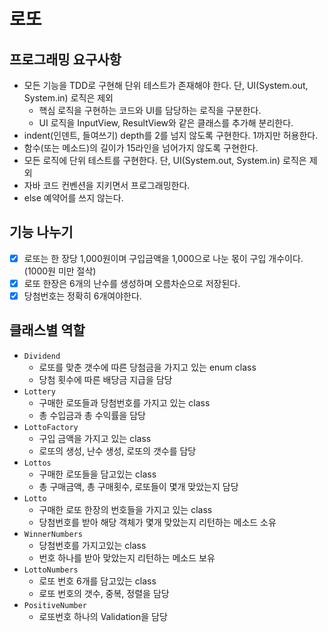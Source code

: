 # 로또
## 프로그래밍 요구사항
* 모든 기능을 TDD로 구현해 단위 테스트가 존재해야 한다. 단, UI(System.out, System.in) 로직은 제외
  * 핵심 로직을 구현하는 코드와 UI를 담당하는 로직을 구분한다.
  * UI 로직을 InputView, ResultView와 같은 클래스를 추가해 분리한다.
* indent(인덴트, 들여쓰기) depth를 2를 넘지 않도록 구현한다. 1까지만 허용한다.
* 함수(또는 메소드)의 길이가 15라인을 넘어가지 않도록 구현한다.
* 모든 로직에 단위 테스트를 구현한다. 단, UI(System.out, System.in) 로직은 제외
* 자바 코드 컨벤션을 지키면서 프로그래밍한다.
* else 예약어를 쓰지 않는다.

## 기능 나누기
- [x] 로또는 한 장당 1,000원이며 구입금액을 1,000으로 나눈 몫이 구입 개수이다.(1000원 미만 절삭)
- [x] 로또 한장은 6개의 난수를 생성하며 오름차순으로 저장된다.
- [x] 당첨번호는 정확히 6개여야한다.

## 클래스별 역할
- `Dividend`
  - 로또를 맞춘 갯수에 따른 당첨금을 가지고 있는 enum class
  - 당첨 횟수에 따른 배당금 지급을 담당
- `Lottery`
  - 구매한 로또들과 당첨번호를 가지고 있는 class
  - 총 수입금과 총 수익률을 담당
- `LottoFactory`
  - 구입 금액을 가지고 있는 class
  - 로또의 생성, 난수 생성, 로또의 갯수를 담당
- `Lottos`
  - 구매한 로또들을 담고있는 class
  - 총 구매금액, 총 구매횟수, 로또들이 몇개 맞았는지 담당
- `Lotto`
  - 구매한 로또 한장의 번호들을 가지고 있는 class
  - 당첨번호를 받아 해당 객체가 몇개 맞았는지 리턴하는 메소드 소유
- `WinnerNumbers`
  - 당첨번호를 가지고있는 class
  - 번호 하나를 받아 맞았는지 리턴하는 메소드 보유
- `LottoNumbers`
  - 로또 번호 6개를 담고있는 class 
  - 로또 번호의 갯수, 중복, 정렬을 담당
- `PositiveNumber`
  - 로또번호 하나의 Validation을 담당
